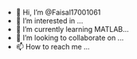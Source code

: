 - 👋 Hi, I’m @Faisal17001061
- 👀 I’m interested in ...
- 🌱 I’m currently learning MATLAB...
- 💞️ I’m looking to collaborate on ...
- 📫 How to reach me ...

<!---
Faisal17001061/Faisal17001061 is a ✨ special ✨ repository because its `README.md` (this file) appears on your GitHub profile.
You can click the Preview link to take a look at your changes.
--->
